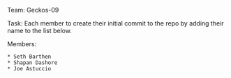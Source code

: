 Team: Geckos-09

Task: Each member to create their initial commit to the repo by adding their name to the list below.

Members:

	* Seth Barthen
	* Shapan Dashore
	* Joe Astuccio
